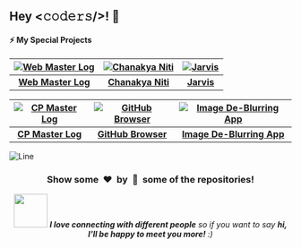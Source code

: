 ## Hey <𝚌𝚘𝚍𝚎𝚛𝚜/>! 👋

#### ⚡️ My Special Projects 

| [![Web Master Log](https://github.com/user-attachments/assets/c92c3de6-9704-4b74-a0e5-d66ca209e081)](https://web-master-log.vercel.app/) | [![Chanakya Niti](https://github.com/user-attachments/assets/a9e67ffc-bdd7-4bbe-9530-e60dc1b67340)](https://chanakya-niti.vercel.app/) | [![Jarvis](https://github.com/user-attachments/assets/dd6ce951-c71c-4972-b83e-93c225acf2ef)](https://jarvis-ai-assistant.streamlit.app/) |
|:---:|:---:|:---:|
| **[Web Master Log](https://github.com/Avdhesh-Varshney/WebMasterLog)** | **[Chanakya Niti](https://github.com/Avdhesh-Varshney/chanakya-niti)** | **[Jarvis](https://github.com/Avdhesh-Varshney/Jarvis)** |

| [![CP Master Log](https://github.com/user-attachments/assets/0f3b005d-16ed-412e-95ff-4df027b26fb9)](https://cpmasterlog.streamlit.app/) | [![GitHub Browser](https://github.com/user-attachments/assets/2ef967e0-0bd6-452e-adc0-f932e972f735)](https://browser-github.vercel.app/) | [![Image De-Blurring App](https://github.com/user-attachments/assets/83f7778e-17fa-4184-a41a-54b4415644e3)](https://image-de-blurring-application.streamlit.app/) |
|:---:|:---:|:---:|
| **[CP Master Log](https://github.com/Avdhesh-Varshney/CPMasterLog)** | **[GitHub Browser](https://github.com/Avdhesh-Varshney/github-browser)** | **[Image De-Blurring App](https://github.com/Avdhesh-Varshney/image-de-blurring-app)** |

![Line](https://user-images.githubusercontent.com/85225156/171937799-8fc9e255-9889-4642-9c92-6df85fb86e82.gif)

<div align="center">
  <h3 align="center">Show some &nbsp;❤️&nbsp; by &nbsp;🌟&nbsp; some of the repositories!</h3>
  <img src="https://media.giphy.com/media/LnQjpWaON8nhr21vNW/giphy.gif" width="60"> <em><b>I love connecting with different people</b> so if you want to say <b>hi, I'll be happy to meet you more!</b> :)</em>
</div>

